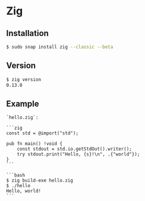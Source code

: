 # Zig

## Installation

```bash
$ sudo snap install zig --classic --beta
```

## Version

```bash
$ zig version
0.13.0
```

## Example

````{tab} Code
`hello.zig`:

```zig
const std = @import("std");

pub fn main() !void {
    const stdout = std.io.getStdOut().writer();
    try stdout.print("Hello, {s}!\n", .{"world"});
}
```
````

````{tab} Console
```bash
$ zig build-exe hello.zig
$ ./hello
Hello, world!
```
````
